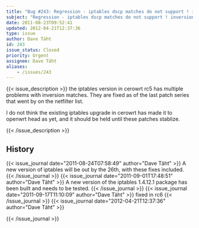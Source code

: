 ```yaml
---
title: "Bug #243: Regression - iptables dscp matches do not support ! inversions"
subject: "Regression - iptables dscp matches do not support ! inversions"
date: 2011-08-23T09:52:41
updated: 2012-04-21T12:37:36
type: issue
author: Dave Täht
id: 243
issue_status: Closed
priority: Urgent
assignee: Dave Täht
aliases:
    - /issues/243
---
```


{{< issue_description >}}
the iptables version in cerowrt rc5 has multiple problems with inversion
matches. They are fixed as of the last patch series that went by on the
netfilter list.

I do not think the existing iptables upgrade in cerowrt has made it to
openwrt head as yet, and it should be held until these patches stablize.


{{< /issue_description >}}

## History
{{< issue_journal date="2011-08-24T07:58:49" author="Dave Täht" >}}
A new version of iptables will be out by the 26th, with these fixes
included.
{{< /issue_journal >}}
{{< issue_journal date="2011-09-01T17:48:51" author="Dave Täht" >}}
A new version of the iptables 1.4.12.1 package has been built and needs
to be tested.
{{< /issue_journal >}}
{{< issue_journal date="2011-09-17T11:10:09" author="Dave Täht" >}}
fixed in rc6
{{< /issue_journal >}}
{{< issue_journal date="2012-04-21T12:37:36" author="Dave Täht" >}}

{{< /issue_journal >}}

